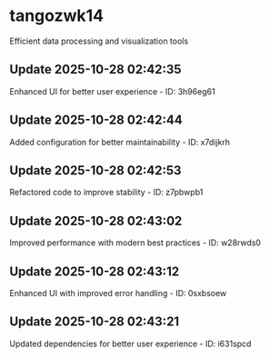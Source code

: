# tangozwk14
Efficient data processing and visualization tools

## Update 2025-10-28 02:42:35
Enhanced UI for better user experience - ID: 3h96eg61


## Update 2025-10-28 02:42:44
Added configuration for better maintainability - ID: x7dijkrh


## Update 2025-10-28 02:42:53
Refactored code to improve stability - ID: z7pbwpb1


## Update 2025-10-28 02:43:02
Improved performance with modern best practices - ID: w28rwds0


## Update 2025-10-28 02:43:12
Enhanced UI with improved error handling - ID: 0sxbsoew


## Update 2025-10-28 02:43:21
Updated dependencies for better user experience - ID: i631spcd

